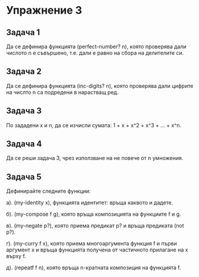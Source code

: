 # Упражнение 3

## Задача 1
Да се дефинира функцията (perfect-number? n), която проверява дали числото n e съвършено, т.е. дали е равно на сбора на делителите си.

## Задача 2
Да се дефинира функцията (inc-digits? n), която проверява дали цифрите на числто n са подредени в нарастващ ред.

## Задача 3
По зададени x и n, да се изчисли сумата: 1 + x + x^2 + x^3 + ... + x^n.

## Задача 4
Да се реши задача 3, чрез използване на не повече от n умножения.

## Задача 5
Дефинирайте следните функции:

  a). (my-identity x), функцията идентитет: връща каквото и дадете.

  б). (my-compose f g), която връща композицията на функциите f и g.

  в). (my-negate p?), която приема предикат p? и връща предиката (not p?).

  г). (my-curry f x), която приема многоаргумента функция f и първи аргумент x и връща функцията получена от частичното прилагане на x върху f.

  д). (repeatf f n), която връща n-кратната композиция на функцията f.